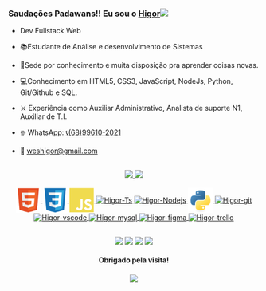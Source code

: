 
### Saudações Padawans!! Eu sou o <a href="https://github.com/weslleyhigor">Higor</a><img src="https://c.tenor.com/tuvk4qUAcaUAAAAi/baby-yoda-star-wars.gif"  height="60" align="end" />

- Dev Fullstack Web
- 📚Estudante de Análise e desenvolvimento de Sistemas
- 🔎Sede por conhecimento e muita disposição pra aprender coisas novas.
- 💻Conhecimento em HTML5, CSS3, JavaScript, NodeJs, Python, Git/Github e SQL.

- ⚔ Experiência como Auxiliar Administrativo, Analista de suporte N1, Auxiliar de T.I. 
- ❇️ WhatsApp: <a href="https://wa.me/5568996102021">📞(68)99610-2021</a>
- 📧 weshigor@gmail.com

##

<div align="center">
  <a href="https://github.com/weslleyhigor">
  <img height="180em" src="https://github-readme-stats.vercel.app/api?username=weslleyhigor&show_icons=true&theme=dark&include_all_commits=true&count_private=true"/>
  <img height="180em" src="https://github-readme-stats.vercel.app/api/top-langs/?username=weslleyhigor&layout=compact&langs_count=7&theme=dark"/>
</div>
  
<div align="center"><br>
  <img align="center" alt="Higor-HTML" width="50" src="https://raw.githubusercontent.com/devicons/devicon/master/icons/html5/html5-original.svg">
  <img align="center" alt="Higor-CSS"  width="50" src="https://raw.githubusercontent.com/devicons/devicon/master/icons/css3/css3-original.svg">
  <img align="center" alt="Higor-Js"  width="50" src="https://raw.githubusercontent.com/devicons/devicon/master/icons/javascript/javascript-plain.svg">
  <img align="center" alt="Higor-Ts" width="50"  src="https://cdn.jsdelivr.net/gh/devicons/devicon/icons/typescript/typescript-original.svg" />
  <img align="center" alt="Higor-Nodejs" width="50" src="https://cdn.jsdelivr.net/gh/devicons/devicon/icons/nodejs/nodejs-original.svg" />
  <img align="center" alt="Higor-Python" width="50" src="https://raw.githubusercontent.com/devicons/devicon/master/icons/python/python-original.svg">
  <img align="center" alt="Higor-git" width="50" src="https://img.icons8.com/color/48/000000/git.png" />
  <img align="center" alt="Higor-vscode" width="50" src="https://img.icons8.com/color/48/000000/visual-studio-code-2019.png" />
  <img align="center" alt="Higor-mysql" width="50" src="https://cdn.jsdelivr.net/gh/devicons/devicon/icons/mysql/mysql-original.svg" />
  <img align="center" alt="Higor-figma" width="50" src="https://img.icons8.com/color/48/000000/figma--v1.png" width="35" height="35" align="center"/>
  <img align="center" alt="Higor-trello" width="50" src="https://cdn.jsdelivr.net/gh/devicons/devicon/icons/trello/trello-plain.svg" />
</div>
  
##
  
<div align="center"> 
  <a href="https://www.linkedin.com/in/weslley-higor/" target="_blank"><img src="https://img.shields.io/badge/LinkedIn-0077B5?style=for-the-badge&logo=linkedin&logoColor=white"/></a>
  <a href="mailto:weshigor@gmail.com" target="_blank"><img src = "https://img.shields.io/badge/Gmail-D14836?style=for-the-badge&logo=gmail&logoColor=white"/></a> 
  <a href="https://wa.me/5568996102021" target="_blank"><img src="https://img.shields.io/badge/WhatsApp-25D366?style=for-the-badge&logo=whatsapp&logoColor=white"/></a>
  <a href="https://twitter.com/WeslleyHigor_01" target="_blank"><img src="https://img.shields.io/badge/Twitter-1DA1F2?style=for-the-badge&logo=twitter&logoColor=white"/></a>
  <h4 align="center">Obrigado pela visita!</h4>
</div>
  
<div align="center">
 <a href="#"><img src="https://c.tenor.com/3jgXtFThHTEAAAAd/xs19-baby-yoda.gif"  height="200" align="center" /> </a>
</div>
  


